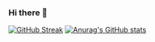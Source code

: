 ### Hi there 👋
[![GitHub Streak](https://streak-stats.demolab.com/?user=DanielKwasny)](https://git.io/streak-stats)
[![Anurag's GitHub stats](https://github-readme-stats.vercel.app/api?username=DanielKwasny)](https://github.com/anuraghazra/github-readme-stats)

<!--
**DanielKwasny/DanielKwasny** is a ✨ _special_ ✨ repository because its `README.md` (this file) appears on your GitHub profile.

Here are some ideas to get you started:

- 🔭 I’m currently working on ...
- 🌱 I’m currently learning ...
- 👯 I’m looking to collaborate on ...
- 🤔 I’m looking for help with ...
- 💬 Ask me about ...
- 📫 How to reach me: ...
- 😄 Pronouns: ...
- ⚡ Fun fact: ...
-->
